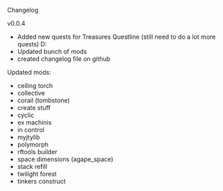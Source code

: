 Changelog

v0.0.4
- Added new quests for Treasures Questline (still need to do a lot more quests) D:
- Updated bunch of mods
- created changelog file on github

Updated mods:
- ceiling torch
- collective
- corail (tombstone)
- create stuff
- cyclic
- ex machinis
- in control
- myjtylib
- polymorph
- rftools builder
- space dimensions (agape_space)
- stack refill
- twilight forest
- tinkers construct